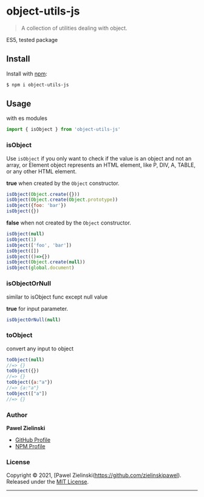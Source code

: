 # object-utils-js

> A collection of utilities dealing with object.

ES5, tested package
## Install

Install with [npm](https://www.npmjs.com/):

```sh
$ npm i object-utils-js
```

## Usage

with es modules
```js
import { isObject } from 'object-utils-js'
```

### isObject
Use `isObject` if you only want to check if the value is an object and not an array, or Element object represents an HTML element, like P, DIV, A, TABLE, or any other HTML element.

**true** when created by the `Object` constructor.

```js
isObject(Object.create({}))
isObject(Object.create(Object.prototype))
isObject({foo: 'bar'})
isObject({})
```

**false** when not created by the `Object` constructor.

```js
isObject(null)
isObject(1)
isObject(['foo', 'bar'])
isObject([])
isObject(()=>{})
isObject(Object.create(null))
isObject(global.document)
```
### isObjectOrNull
similar to isObject func except null value

**true** for input parameter.
```js
isObjectOrNull(null)
```
### toObject
convert any input to object
```js
toObject(null)
//=> {}
toObject({})
//=> {}
toObject({a:"a"})
//=> {a:"a"}
toObject(["a"])
//=> {}

```
### Author

**Pawel Zielinski**

* [GitHub Profile](https://github.com/zielinskipawel)
* [NPM Profile](https://www.npmjs.com/settings/zielinskipawel)

### License

Copyright © 2021, [Pawel Zielinski(https://github.com/zielinskipawel).
Released under the [MIT License](LICENSE).

***